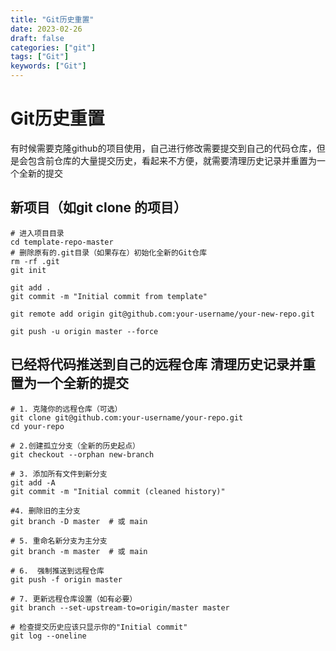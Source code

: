 ```yaml
---
title: "Git历史重置"
date: 2023-02-26
draft: false
categories: ["git"]
tags: ["Git"]
keywords: ["Git"]
---
```


# Git历史重置
有时候需要克隆github的项目使用，自己进行修改需要提交到自己的代码仓库，但是会包含前仓库的大量提交历史，看起来不方便，就需要清理历史记录并重置为一个全新的提交

## 新项目（如git clone 的项目）

``` shell
# 进入项目目录
cd template-repo-master
# 删除原有的.git目录（如果存在）初始化全新的Git仓库
rm -rf .git
git init

git add .
git commit -m "Initial commit from template"

git remote add origin git@github.com:your-username/your-new-repo.git

git push -u origin master --force
```

## 已经将代码推送到自己的远程仓库 清理历史记录并重置为一个全新的提交
``` shell
# 1. 克隆你的远程仓库（可选）
git clone git@github.com:your-username/your-repo.git
cd your-repo

# 2.创建孤立分支（全新的历史起点）
git checkout --orphan new-branch

# 3. 添加所有文件到新分支
git add -A
git commit -m "Initial commit (cleaned history)"

#4. 删除旧的主分支
git branch -D master  # 或 main

# 5. 重命名新分支为主分支
git branch -m master  # 或 main

# 6.  强制推送到远程仓库
git push -f origin master

# 7. 更新远程仓库设置（如有必要）
git branch --set-upstream-to=origin/master master

# 检查提交历史应该只显示你的"Initial commit"
git log --oneline
```